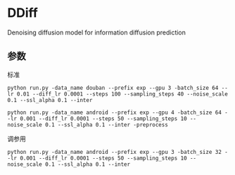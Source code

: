 # DDiff
Denoising diffusion model for information diffusion prediction

## 参数
标准
```shell
python run.py -data_name douban --prefix exp --gpu 3 -batch_size 64 --lr 0.01 --diff_lr 0.0001 --steps 100 --sampling_steps 40 --noise_scale 0.1 --ssl_alpha 0.1 --inter

python run.py -data_name android --prefix exp --gpu 4 -batch_size 64 --lr 0.001 --diff_lr 0.0001 --steps 50 --sampling_steps 10 --noise_scale 0.1 --ssl_alpha 0.1 --inter -preprocess
```
调参用


```shell
python run.py -data_name android --prefix exp --gpu 3 -batch_size 32 --lr 0.001 --diff_lr 0.0001 --steps 50 --sampling_steps 10 --noise_scale 0.1 --ssl_alpha 0.1 --inter 
```